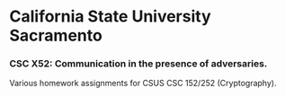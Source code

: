 # California State University Sacramento
### CSC X52: Communication in the presence of adversaries.

Various homework assignments for CSUS CSC 152/252 (Cryptography).
